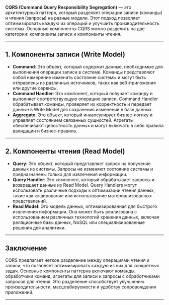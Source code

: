 
**CQRS (Command Query Responsibility Segregation)** — это архитектурный паттерн, который разделяет операции записи (команды) и чтения (запросы) на разные модели. Этот подход позволяет оптимизировать каждую из операций и улучшить производительность системы. Основные компоненты CQRS можно разделить на две категории: компоненты записи и компоненты чтения.

---
## 1. Компоненты записи (Write Model)

- **Command**: Это объект, который содержит данные, необходимые для выполнения операции записи в системе. Команды представляют собой намерение изменить состояние системы и могут быть отправлены из различных источников, таких как веб-приложения или другие сервисы.
- **Command Handler**: Это компонент, который получает команду и выполняет соответствующую операцию записи. Command Handler обрабатывает команды, проверяет их корректность и передает данные в Write Model для сохранения изменений в базе данных.
- **Aggregate**: Это объект, который инкапсулирует бизнес-логику и управляет состоянием связанных сущностей. Агрегаты обеспечивают целостность данных и могут включать в себя правила валидации и бизнес-правила.
---

## 2. Компоненты чтения (Read Model)

- **Query**: Это объект, который представляет запрос на получение данных из системы. Запросы не изменяют состояние системы и предназначены только для извлечения информации.
- **Query Handler**: Это компонент, который обрабатывает запросы и возвращает данные из Read Model. Query Handlers могут использовать различные подходы к оптимизации чтения данных, такие как кэширование или использование материализованных представлений.
- **Read Model**: Это модель данных, оптимизированная для быстрого извлечения информации. Она может быть реализована с использованием различных технологий хранения данных, включая реляционные базы данных, NoSQL или специализированные решения для аналитики.
---
## Заключение

CQRS предлагает четкое разделение между операциями чтения и записи, что позволяет оптимизировать каждую из них для конкретных задач. Основные компоненты паттерна включают команды, обработчики команд, агрегаты для записи и запросы с обработчиками запросов для чтения. Это разделение способствует улучшению производительности, масштабируемости и удобству сопровождения приложений.

---

